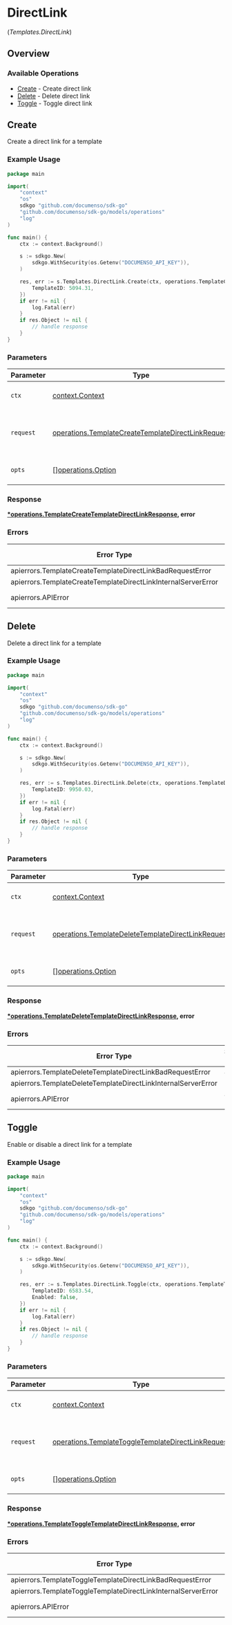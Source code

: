 # DirectLink
(*Templates.DirectLink*)

## Overview

### Available Operations

* [Create](#create) - Create direct link
* [Delete](#delete) - Delete direct link
* [Toggle](#toggle) - Toggle direct link

## Create

Create a direct link for a template

### Example Usage

<!-- UsageSnippet language="go" operationID="template-createTemplateDirectLink" method="post" path="/template/direct/create" -->
```go
package main

import(
	"context"
	"os"
	sdkgo "github.com/documenso/sdk-go"
	"github.com/documenso/sdk-go/models/operations"
	"log"
)

func main() {
    ctx := context.Background()

    s := sdkgo.New(
        sdkgo.WithSecurity(os.Getenv("DOCUMENSO_API_KEY")),
    )

    res, err := s.Templates.DirectLink.Create(ctx, operations.TemplateCreateTemplateDirectLinkRequest{
        TemplateID: 5094.31,
    })
    if err != nil {
        log.Fatal(err)
    }
    if res.Object != nil {
        // handle response
    }
}
```

### Parameters

| Parameter                                                                                                                | Type                                                                                                                     | Required                                                                                                                 | Description                                                                                                              |
| ------------------------------------------------------------------------------------------------------------------------ | ------------------------------------------------------------------------------------------------------------------------ | ------------------------------------------------------------------------------------------------------------------------ | ------------------------------------------------------------------------------------------------------------------------ |
| `ctx`                                                                                                                    | [context.Context](https://pkg.go.dev/context#Context)                                                                    | :heavy_check_mark:                                                                                                       | The context to use for the request.                                                                                      |
| `request`                                                                                                                | [operations.TemplateCreateTemplateDirectLinkRequest](../../models/operations/templatecreatetemplatedirectlinkrequest.md) | :heavy_check_mark:                                                                                                       | The request object to use for the request.                                                                               |
| `opts`                                                                                                                   | [][operations.Option](../../models/operations/option.md)                                                                 | :heavy_minus_sign:                                                                                                       | The options for this request.                                                                                            |

### Response

**[*operations.TemplateCreateTemplateDirectLinkResponse](../../models/operations/templatecreatetemplatedirectlinkresponse.md), error**

### Errors

| Error Type                                                    | Status Code                                                   | Content Type                                                  |
| ------------------------------------------------------------- | ------------------------------------------------------------- | ------------------------------------------------------------- |
| apierrors.TemplateCreateTemplateDirectLinkBadRequestError     | 400                                                           | application/json                                              |
| apierrors.TemplateCreateTemplateDirectLinkInternalServerError | 500                                                           | application/json                                              |
| apierrors.APIError                                            | 4XX, 5XX                                                      | \*/\*                                                         |

## Delete

Delete a direct link for a template

### Example Usage

<!-- UsageSnippet language="go" operationID="template-deleteTemplateDirectLink" method="post" path="/template/direct/delete" -->
```go
package main

import(
	"context"
	"os"
	sdkgo "github.com/documenso/sdk-go"
	"github.com/documenso/sdk-go/models/operations"
	"log"
)

func main() {
    ctx := context.Background()

    s := sdkgo.New(
        sdkgo.WithSecurity(os.Getenv("DOCUMENSO_API_KEY")),
    )

    res, err := s.Templates.DirectLink.Delete(ctx, operations.TemplateDeleteTemplateDirectLinkRequest{
        TemplateID: 9950.03,
    })
    if err != nil {
        log.Fatal(err)
    }
    if res.Object != nil {
        // handle response
    }
}
```

### Parameters

| Parameter                                                                                                                | Type                                                                                                                     | Required                                                                                                                 | Description                                                                                                              |
| ------------------------------------------------------------------------------------------------------------------------ | ------------------------------------------------------------------------------------------------------------------------ | ------------------------------------------------------------------------------------------------------------------------ | ------------------------------------------------------------------------------------------------------------------------ |
| `ctx`                                                                                                                    | [context.Context](https://pkg.go.dev/context#Context)                                                                    | :heavy_check_mark:                                                                                                       | The context to use for the request.                                                                                      |
| `request`                                                                                                                | [operations.TemplateDeleteTemplateDirectLinkRequest](../../models/operations/templatedeletetemplatedirectlinkrequest.md) | :heavy_check_mark:                                                                                                       | The request object to use for the request.                                                                               |
| `opts`                                                                                                                   | [][operations.Option](../../models/operations/option.md)                                                                 | :heavy_minus_sign:                                                                                                       | The options for this request.                                                                                            |

### Response

**[*operations.TemplateDeleteTemplateDirectLinkResponse](../../models/operations/templatedeletetemplatedirectlinkresponse.md), error**

### Errors

| Error Type                                                    | Status Code                                                   | Content Type                                                  |
| ------------------------------------------------------------- | ------------------------------------------------------------- | ------------------------------------------------------------- |
| apierrors.TemplateDeleteTemplateDirectLinkBadRequestError     | 400                                                           | application/json                                              |
| apierrors.TemplateDeleteTemplateDirectLinkInternalServerError | 500                                                           | application/json                                              |
| apierrors.APIError                                            | 4XX, 5XX                                                      | \*/\*                                                         |

## Toggle

Enable or disable a direct link for a template

### Example Usage

<!-- UsageSnippet language="go" operationID="template-toggleTemplateDirectLink" method="post" path="/template/direct/toggle" -->
```go
package main

import(
	"context"
	"os"
	sdkgo "github.com/documenso/sdk-go"
	"github.com/documenso/sdk-go/models/operations"
	"log"
)

func main() {
    ctx := context.Background()

    s := sdkgo.New(
        sdkgo.WithSecurity(os.Getenv("DOCUMENSO_API_KEY")),
    )

    res, err := s.Templates.DirectLink.Toggle(ctx, operations.TemplateToggleTemplateDirectLinkRequest{
        TemplateID: 6583.54,
        Enabled: false,
    })
    if err != nil {
        log.Fatal(err)
    }
    if res.Object != nil {
        // handle response
    }
}
```

### Parameters

| Parameter                                                                                                                | Type                                                                                                                     | Required                                                                                                                 | Description                                                                                                              |
| ------------------------------------------------------------------------------------------------------------------------ | ------------------------------------------------------------------------------------------------------------------------ | ------------------------------------------------------------------------------------------------------------------------ | ------------------------------------------------------------------------------------------------------------------------ |
| `ctx`                                                                                                                    | [context.Context](https://pkg.go.dev/context#Context)                                                                    | :heavy_check_mark:                                                                                                       | The context to use for the request.                                                                                      |
| `request`                                                                                                                | [operations.TemplateToggleTemplateDirectLinkRequest](../../models/operations/templatetoggletemplatedirectlinkrequest.md) | :heavy_check_mark:                                                                                                       | The request object to use for the request.                                                                               |
| `opts`                                                                                                                   | [][operations.Option](../../models/operations/option.md)                                                                 | :heavy_minus_sign:                                                                                                       | The options for this request.                                                                                            |

### Response

**[*operations.TemplateToggleTemplateDirectLinkResponse](../../models/operations/templatetoggletemplatedirectlinkresponse.md), error**

### Errors

| Error Type                                                    | Status Code                                                   | Content Type                                                  |
| ------------------------------------------------------------- | ------------------------------------------------------------- | ------------------------------------------------------------- |
| apierrors.TemplateToggleTemplateDirectLinkBadRequestError     | 400                                                           | application/json                                              |
| apierrors.TemplateToggleTemplateDirectLinkInternalServerError | 500                                                           | application/json                                              |
| apierrors.APIError                                            | 4XX, 5XX                                                      | \*/\*                                                         |